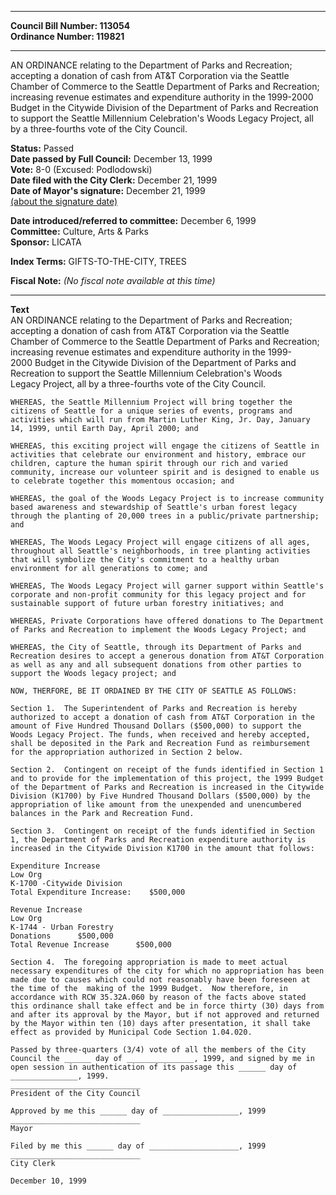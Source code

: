 * * * * *  
  
**Council Bill Number: [](#h0)[](#h2)113054**   
**Ordinance Number: 119821**  
  
* * * * *  
  
AN ORDINANCE relating to the Department of Parks and Recreation; accepting a donation of cash from AT&T Corporation via the Seattle Chamber of Commerce to the Seattle Department of Parks and Recreation; increasing revenue estimates and expenditure authority in the 1999-2000 Budget in the Citywide Division of the Department of Parks and Recreation to support the Seattle Millennium Celebration's Woods Legacy Project, all by a three-fourths vote of the City Council.  
  
**Status:** Passed   
**Date passed by Full Council:** December 13, 1999   
**Vote:** 8-0 (Excused: Podlodowski)   
**Date filed with the City Clerk:** December 21, 1999   
**Date of Mayor's signature:** December 21, 1999   
[(about the signature date)](/~public/approvaldate.htm)   
  
  
**Date introduced/referred to committee:** December 6, 1999   
**Committee:** Culture, Arts & Parks   
**Sponsor:** LICATA   
  
**Index Terms:** GIFTS-TO-THE-CITY, TREES  
  
**Fiscal Note:** *(No fiscal note available at this time)*  
  
* * * * *  
  
**Text**  
    AN ORDINANCE relating to the Department of Parks and Recreation;  
    accepting a donation of cash from AT&T Corporation via the Seattle  
    Chamber of Commerce to the Seattle Department of Parks and Recreation;  
    increasing revenue estimates and expenditure authority in the 1999-  
    2000 Budget in the Citywide Division of the Department of Parks and  
    Recreation to support the Seattle Millennium Celebration's Woods  
    Legacy Project, all by a three-fourths vote of the City Council.  
  
    WHEREAS, the Seattle Millennium Project will bring together the  
    citizens of Seattle for a unique series of events, programs and  
    activities which will run from Martin Luther King, Jr. Day, January  
    14, 1999, until Earth Day, April 2000; and  
  
    WHEREAS, this exciting project will engage the citizens of Seattle in  
    activities that celebrate our environment and history, embrace our  
    children, capture the human spirit through our rich and varied  
    community, increase our volunteer spirit and is designed to enable us  
    to celebrate together this momentous occasion; and  
  
    WHEREAS, the goal of the Woods Legacy Project is to increase community  
    based awareness and stewardship of Seattle's urban forest legacy  
    through the planting of 20,000 trees in a public/private partnership;  
    and  
  
    WHEREAS, The Woods Legacy Project will engage citizens of all ages,  
    throughout all Seattle's neighborhoods, in tree planting activities  
    that will symbolize the City's commitment to a healthy urban  
    environment for all generations to come; and  
  
    WHEREAS, The Woods Legacy Project will garner support within Seattle's  
    corporate and non-profit community for this legacy project and for  
    sustainable support of future urban forestry initiatives; and  
  
    WHEREAS, Private Corporations have offered donations to The Department  
    of Parks and Recreation to implement the Woods Legacy Project; and  
  
    WHEREAS, the City of Seattle, through its Department of Parks and  
    Recreation desires to accept a generous donation from AT&T Corporation  
    as well as any and all subsequent donations from other parties to  
    support the Woods legacy project; and  
  
    NOW, THERFORE, BE IT ORDAINED BY THE CITY OF SEATTLE AS FOLLOWS:  
  
    Section 1.  The Superintendent of Parks and Recreation is hereby  
    authorized to accept a donation of cash from AT&T Corporation in the  
    amount of Five Hundred Thousand Dollars ($500,000) to support the  
    Woods Legacy Project. The funds, when received and hereby accepted,  
    shall be deposited in the Park and Recreation Fund as reimbursement  
    for the appropriation authorized in Section 2 below.  
  
    Section 2.  Contingent on receipt of the funds identified in Section 1  
    and to provide for the implementation of this project, the 1999 Budget  
    of the Department of Parks and Recreation is increased in the Citywide  
    Division (K1700) by Five Hundred Thousand Dollars ($500,000) by the  
    appropriation of like amount from the unexpended and unencumbered  
    balances in the Park and Recreation Fund.  
  
    Section 3.  Contingent on receipt of the funds identified in Section  
    1, the Department of Parks and Recreation expenditure authority is  
    increased in the Citywide Division K1700 in the amount that follows:  
  
    Expenditure Increase  
    Low Org  
    K-1700 -Citywide Division  
    Total Expenditure Increase:    $500,000  
  
    Revenue Increase  
    Low Org  
    K-1744 - Urban Forestry  
    Donations      $500,000  
    Total Revenue Increase      $500,000  
  
    Section 4.  The foregoing appropriation is made to meet actual  
    necessary expenditures of the city for which no appropriation has been  
    made due to causes which could not reasonably have been foreseen at  
    the time of the  making of the 1999 Budget.  Now therefore, in  
    accordance with RCW 35.32A.060 by reason of the facts above stated  
    this ordinance shall take effect and be in force thirty (30) days from  
    and after its approval by the Mayor, but if not approved and returned  
    by the Mayor within ten (10) days after presentation, it shall take  
    effect as provided by Municipal Code Section 1.04.020.  
  
    Passed by three-quarters (3/4) vote of all the members of the City  
    Council the ______ day of _______________, 1999, and signed by me in  
    open session in authentication of its passage this ______ day of  
    _______________, 1999.  
    _____________________________  
    President of the City Council  
  
    Approved by me this ______ day of _________________, 1999  
    _____________________________  
    Mayor  
  
    Filed by me this ______ day of ____________________, 1999  
    _____________________________  
    City Clerk  
  
    December 10, 1999  

